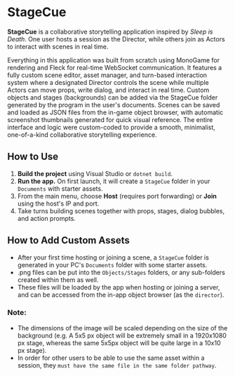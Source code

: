 # StageCue

**StageCue** is a collaborative storytelling application inspired by *Sleep is Death*. One user hosts a session as the Director, while others join as Actors to interact with scenes in real time.

Everything in this application was built from scratch using MonoGame for rendering and Fleck for real-time WebSocket communication. It features a fully custom scene editor, asset manager, and turn-based interaction system where a designated Director controls the scene while multiple Actors can move props, write dialog, and interact in real time. Custom objects and stages (backgrounds) can be added via the StageCue folder generated by the program in the user's documents. Scenes can be saved and loaded as JSON files from the in-game object browser, with automatic screenshot thumbnails generated for quick visual reference. The entire interface and logic were custom-coded to provide a smooth, minimalist, one-of-a-kind collaborative storytelling experience.

## How to Use

1. **Build the project** using Visual Studio or `dotnet build`.
2. **Run the app.** On first launch, it will create a `StageCue` folder in your `Documents` with starter assets.
3. From the main menu, choose **Host** (requires port forwarding) or **Join** using the host's IP and port.
4. Take turns building scenes together with props, stages, dialog bubbles, and action prompts.

## How to Add Custom Assets

- After your first time hosting or joining a scene, a `StageCue` folder is generated in your PC's `Documents` folder with some starter assets.
- .png files can be put into the `Objects/Stages` folders, or any sub-folders created within them as well.
- These files will be loaded by the app when hosting or joining a server, and can be accessed from the in-app object browser (as the `director`).

### Note:
- The dimensions of the image will be scaled depending on the size of the background (e.g. A 5x5 px object will be extremely small in a 1920x1080 px stage, whereas the same 5x5px object will be quite large in a 10x10 px stage).
- In order for other users to be able to use the same asset within a session, they `must have the same file in the same folder pathway`.
